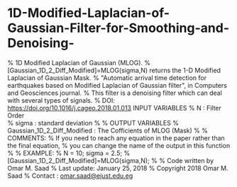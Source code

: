 # 1D-Modified-Laplacian-of-Gaussian-Filter-for-Smoothing-and-Denoising-
%	1D Modified Laplacian of Gaussian (MLOG).
%   [Gaussian_1D_2_Diff_Modified]=MLOG(sigma,N) returns the 1-D Modified Laplacian of Gaussian Mask.
%   "Automatic arrival time detection for earthquakes based on Modified Laplacian of Gaussian filter", in Computers and Geosciences journal. 
%   This filter is a denoising filter which can deal with several types of signals. 
%   DOI: https://doi.org/10.1016/j.cageo.2018.01.013
INPUT VARIABLES
%   N      : Filter Order	
%   sigma  : standard deviation 
%
%	OUTPUT VARIABLES
%	Gaussian_1D_2_Diff_Modified :  The Cofficients of MLOG (Mask)
%
%   COMMENTS:
%   If you need to reach any equation in the paper rather than the final equation, 
%   you can change the name of the output in this function
%
%   EXAMPLE:
%   N = 10; sigma = 2.5;
%   [Gaussian_1D_2_Diff_Modified]=MLOG(sigma,N);
%
%   Code written by Omar M. Saad
%   Last update: January 25, 2018
%   Copyright 2018 Omar M. Saad
%   Contact : omar.saad@ejust.edu.eg
